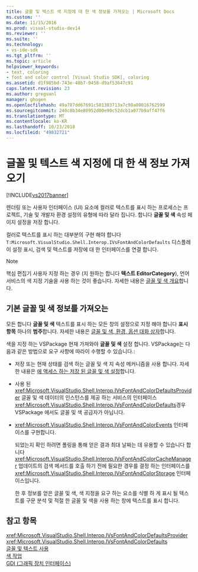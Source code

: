 ```yaml
---
title: 글꼴 및 텍스트 색 지정에 대 한 색 정보를 가져오는 | Microsoft Docs
ms.custom: ''
ms.date: 11/15/2016
ms.prod: visual-studio-dev14
ms.reviewer: ''
ms.suite: ''
ms.technology:
- vs-ide-sdk
ms.tgt_pltfrm: ''
ms.topic: article
helpviewer_keywords:
- text, coloring
- font and color control [Visual Studio SDK], coloring
ms.assetid: d1f985bd-743e-40b7-9458-d9af53647c91
caps.latest.revision: 23
ms.author: gregvanl
manager: ghogen
ms.openlocfilehash: 49a787dd67691c581383713a7c98a80816762599
ms.sourcegitcommit: 240c8b34e80952d00e90c52dcb1a077b9aff47f6
ms.translationtype: MT
ms.contentlocale: ko-KR
ms.lasthandoff: 10/23/2018
ms.locfileid: "49832721"
---
```

# <a name="getting-font-and-color-information-for-text-colorization"></a>글꼴 및 텍스트 색 지정에 대 한 색 정보 가져오기
[!INCLUDE[vs2017banner](../includes/vs2017banner.md)]

렌더링 또는 사용자 인터페이스 (UI) 요소에 컬러로 텍스트를 표시 하는 프로세스는 프로젝트, 기술 및 개발자 환경 설정의 유형에 따라 달라 집니다. 합니다 **글꼴 및 색** 속성 페이지 설정을 저장 합니다.  
  
 컬러로 텍스트를 표시 하는 대부분의 구현 해야 합니다 `T:Microsoft.VisualStudio.Shell.Interop.IVsFontAndColorDefaults` 디스플레이 설정 표시, 검색 및 텍스트를 저장에 대 한 인터페이스를 연결 합니다.  
  
> [!NOTE]
>  핵심 편집기 사용자 지정 하는 경우 (지 원하는 합니다 **텍스트 EditorCategory**), 언어 서비스의 색 지정 기술을 사용 하는 것이 좋습니다. 자세한 내용은 [글꼴 및 색 개요](../extensibility/font-and-color-overview.md)합니다.  
  
## <a name="getting-default-font-and-color-information"></a>기본 글꼴 및 색 정보를 가져오는  
 모든 합니다 **글꼴 및 색** 텍스트를 표시 하는 모든 창의 설정으로 지정 해야 합니다 **표시 항목** 하나의 **범주**합니다. 자세한 내용은 [글꼴 및 색, 환경, 옵션 대화 상자](../ide/reference/fonts-and-colors-environment-options-dialog-box.md)합니다.  
  
 색을 지정 하는 VSPackage 현재 가져와야 **글꼴 및 색** 설정 합니다. VSPackage는 다음과 같은 방법으로 요구 사항에 따라이 수행할 수 있습니다.:  
  
- 저장 또는 현재 상태를 검색 하는 글꼴 및 색 지 속성 메커니즘을 사용 합니다. 자세한 내용은 [에 액세스 하는 저장 된 글꼴 및 색 설정](../extensibility/accessing-stored-font-and-color-settings.md)합니다.  
  
- 사용 된 <xref:Microsoft.VisualStudio.Shell.Interop.IVsFontAndColorDefaultsProvider> 글꼴 및 색 데이터의 인스턴스를 제공 하는 서비스의 인터페이스 <xref:Microsoft.VisualStudio.Shell.Interop.IVsFontAndColorDefaults>경우 VSPackage 에서도 글꼴 및 색 공급자가 아닙니다.  
  
- <xref:Microsoft.VisualStudio.Shell.Interop.IVsFontAndColorEvents> 인터페이스를 구현합니다.  
  
  되었는지 확인 하려면 폴링을 통해 얻은 결과 최대 날짜는 데 유용할 수 있습니다 합니다 <xref:Microsoft.VisualStudio.Shell.Interop.IVsFontAndColorCacheManager> 업데이트의 검색 메서드를 호출 하기 전에 필요한 경우를 결정 하는 인터페이스를 <xref:Microsoft.VisualStudio.Shell.Interop.IVsFontAndColorStorage> 인터페이스입니다.  
  
  한 후 정보를 얻은 글꼴 및 색, 색 지정을 요구 하는 요소를 식별 하 게 표시 될 텍스트를 구문 분석 및 적절 한 글꼴 및 색을 사용 하는 창에 텍스트를 표시 합니다.  
  
## <a name="see-also"></a>참고 항목  
 <xref:Microsoft.VisualStudio.Shell.Interop.IVsFontAndColorDefaultsProvider>   
 <xref:Microsoft.VisualStudio.Shell.Interop.IVsFontAndColorDefaults>   
 [글꼴 및 텍스트 사용](http://msdn.microsoft.com/library/d43640f3-da94-4df2-a29d-a9d021a1c069)   
 [색 작업](http://msdn.microsoft.com/library/d34ff96f-241d-494f-abdd-13811ada8cd3)   
 [GDI (그래픽 장치 인터페이스)](http://msdn.microsoft.com/en-us/7e1d4540-bb2e-4257-8eee-eee376acba83)

